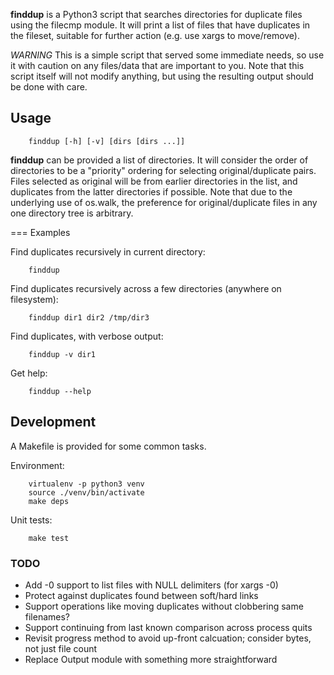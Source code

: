 **finddup** is a Python3 script that searches directories for duplicate files
using the filecmp module. It will print a list of files that have duplicates in
the fileset, suitable for further action (e.g. use xargs to move/remove).

*WARNING* This is a simple script that served some immediate needs, so use it
with caution on any files/data that are important to you. Note that this script
itself will not modify anything, but using the resulting output should be done
with care.

Usage
-----

        finddup [-h] [-v] [dirs [dirs ...]]

**finddup** can be provided a list of directories. It will consider the order
of directories to be a "priority" ordering for selecting original/duplicate
pairs.  Files selected as original will be from earlier directories in the
list, and duplicates from the latter directories if possible. Note that due to
the underlying use of os.walk, the preference for original/duplicate files in
any one directory tree is arbitrary.

=== Examples

Find duplicates recursively in current directory:

        finddup

Find duplicates recursively across a few directories (anywhere on filesystem):

        finddup dir1 dir2 /tmp/dir3

Find duplicates, with verbose output:

        finddup -v dir1

Get help:

        finddup --help

Development
-----------

A Makefile is provided for some common tasks.

Environment:

        virtualenv -p python3 venv
        source ./venv/bin/activate
        make deps

Unit tests:

        make test

### TODO

* Add -0 support to list files with NULL delimiters (for xargs -0)
* Protect against duplicates found between soft/hard links
* Support operations like moving duplicates without clobbering same filenames?
* Support continuing from last known comparison across process quits
* Revisit progress method to avoid up-front calcuation; consider bytes, not just file count
* Replace Output module with something more straightforward
